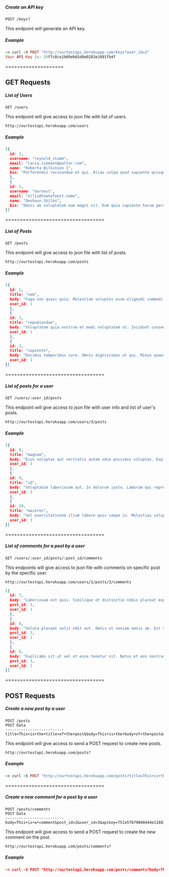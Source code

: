 ##### Create an API key
```
POST /keys?
```

This endpoint will generate an API key.

##### Example
```ruby
~> curl -X POST "http://ourtestapi.herokuapp.com/keys?user_id=2"
Your API Key is: 26f7c8ce1b09eb65d8e0283e1091fb4f
```

====================
## GET Requests
##### List of Users
```
GET /users
```
This endpoint will give access to json file with list of users.
```
http://ourtestapi.herokuapp.com/users
```

##### Example
```json
[{
  id: 1,
  username: "reynold_stamm",
  email: "laria.ziemann@walter.com",
  name: "Roberta Wilkinson I",
  bio: "Perferendis recusandae et qui. Alias culpa quod sapiente quisquam sit. Vel est inventore. Omnis eum exercitationem. Est dolorem consequatur distinctio."
  },
  {
  id: 2,
  username: "earnest",
  email: "ellis@townefeest.name",
  name: "Deshaun Skiles",
  bio: "Omnis ab voluptatem eum magni sit. Eum quia sapiente harum perspiciatis id. Error autem earum magnam vero eaque et. Delectus explicabo et quia debitis distinctio."
}]

```
==================================
##### List of Posts
```
GET /posts
```
This endpoint will give access to json file with list of posts.
```
http://ourtestapi.herokuapp.com/posts
```
##### Example

```json
[{
  id: 1,
  title: "nam",
  body: "Fuga non quasi quia. Molestiae voluptas esse eligendi commodi rerum error. Id id quibusdam soluta et quis aut. Minima unde error velit tempora eaque non. Animi eum sequi.",
  user_id: 1
  },
  {
  id: 2,
  title: "repudiandae",
  body: "Voluptatem quia nostrum et modi voluptatem ut. Incidunt consequuntur vitae minima. Voluptatem dicta et rerum in. Facilis praesentium inventore nulla cupiditate. Incidunt et id quam eum.",
  user_id: 1
  },
  {
  id: 3,
  title: "sapiente",
  body: "Ducimus temporibus iure. Omnis dignissimos ut qui. Minus quaerat accusamus eligendi dolores. Eos officia voluptas quis. Aperiam sit beatae et quasi iure fugiat ipsum.",
  user_id: 1
}]
```
==================================
##### List of posts for a user

```
GET /users/:user_id/posts
```
This endpoint will give access to json file with user info and list of user's posts.
```
http://ourtestapi.herokuapp.com/users/3/posts
```
##### Example

```json
[{
  id: 8,
  title: "magnam",
  body: "Eius voluptas aut veritatis autem odio possimus voluptas. Explicabo odit minus consequuntur quia maxime sint id. Nihil earum aut itaque quidem. Amet ad eum aut.",
  user_id: 3
  },
  {
  id: 9,
  title: "id",
  body: "Voluptatum laboriosam aut. In dolorum iusto. Laborum qui reprehenderit. Corporis ex eos iure sunt vel perspiciatis. In fugiat placeat odio numquam.",
  user_id: 3
  },
  {
  id: 10,
  title: "maiores",
  body: "Vel exercitationem illum labore quis saepe in. Molestias voluptas eos ducimus error ut. Non fugit odio tempore sit mollitia quo sint.",
  user_id: 3
}]

```

==================================

##### List of comments for a post by a user
```
GET /users/:user_id/posts/:post_id/comments
```

This endpoints will give access to json file with comments on specific post by the specific user.
```
http://ourtestapi.herokuapp.com/users/1/posts/3/comments
```
```json
[{
  id: 7,
  body: "Laboriosam est quis. Similique et distinctio nobis placeat explicabo doloremque voluptas. Nesciunt voluptatem vitae.",
  post_id: 3,
  user_id: 1
  },
  {
  id: 8,
  body: "Soluta placeat velit odit aut. Omnis ut veniam omnis ab. Est voluptatibus quis. Cupiditate in aut aperiam. Deserunt et accusantium.",
  post_id: 3,
  user_id: 1
  },
  {
  id: 9,
  body: "Explicabo sit ut vel et esse tenetur sit. Natus et eos nostrum velit omnis atque laborum. Distinctio sit aliquid minima vel eius quo est. A quae odit eum sunt. Excepturi nemo dicta sint nulla.",
  post_id: 3,
  user_id: 1
}]
```
==================================

## POST Requests

##### Create a new post by a user
```
POST /posts
POST Data
--------------------------
title=This+is+the+title+of+the+post&body=This+is+the+body+of+the+post&user_id=1&apikey=43351aba1f8de438846a37e3e4cc42b2
```
This endpoint will give access to send a POST request to create new posts.
```
http://ourtestapi.herokuapp.com/posts?
```
##### Example
```ruby
~> curl -X POST "http://ourtestapi.herokuapp.com/posts?title=This+is+the+title+of+the+post&body=This+is+the+body+of+the+post&user_id=1&apikey=43351aba1f8de438846a37e3e4cc42b2"
```
==================================
##### Create a new comment for a post by a user
```
POST /posts/comments
POST Data
--------------------------
body=This+is+a+comment&post_id=2&user_id=3&apikey=751e5fb79060444e11883036195d7b84"
```

This endpoint will give access to send a POST request to create the new comment on the post.

```
http://ourtestapi.herokuapp.com/posts/comments?
```
##### Example
```json
~> curl -X POST "http://ourtestapi.herokuapp.com/posts/comments?body=This+is+a+comment&post_id=2&user_id=3&apikey=751e5fb79060444e11883036195d7b84"
```
